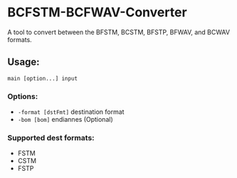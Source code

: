 # BCFSTM-BCFWAV-Converter
A tool to convert between the BFSTM, BCSTM, BFSTP, BFWAV, and BCWAV formats.  
  
## Usage:
<code>main [option...] input</code>  
  
### Options:
<ul>
<li><code>-format [dstFmt]</code>  destination format</li>
<li><code>-bom [bom]</code>        endiannes (Optional)</li>
</ul>
  
### Supported dest formats:
<ul>
<li>FSTM</li>
<li>CSTM</li>
<li>FSTP</li>
</ul>
